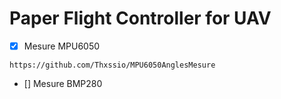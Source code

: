 <h1>
  Paper Flight Controller for UAV
</h1>

- [x] Mesure MPU6050 

```
https://github.com/Thxssio/MPU6050AnglesMesure
```
- [] Mesure BMP280
```

```
